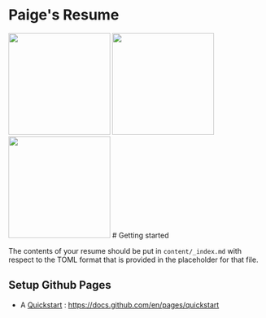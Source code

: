# Paige's Resume
<img src="https://github.com/paigeadelethompson/resume/blob/main/screenshot/sc1.png?raw=true" width=200 height=200 />
<img src="https://github.com/paigeadelethompson/resume/blob/main/screenshot/sc2.PNG?raw=true" width=200 height=200 />
<img src="https://github.com/paigeadelethompson/resume/blob/main/screenshot/sc3.PNG?raw=true" width=200 height=200 />
# Getting started 

The contents of your resume should be put in `content/_index.md` with respect to the TOML format that is provided in the placeholder for that file. 

## Setup Github Pages 

- A [Quickstart](https://docs.github.com/en/pages/quickstart) : https://docs.github.com/en/pages/quickstart
